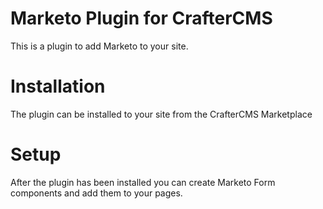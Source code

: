 # Marketo Plugin for CrafterCMS

This is a plugin to add Marketo to your site.

# Installation

The plugin can be installed to your site from the CrafterCMS Marketplace

# Setup

After the plugin has been installed you can create Marketo Form components and add them to your pages.
